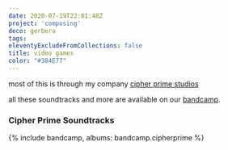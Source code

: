 ```yaml
---
date: 2020-07-19T22:01:48Z
project: 'composing'
deco: gerbera
tags:
eleventyExcludeFromCollections: false
title: video games
color: "#384E77"
---
```


most of this is through my company [cipher prime studios](https://cipherprime.com)

all these soundtracks and more are available on our [bandcamp](https://cipherprime.bandcamp.com/).


### Cipher Prime Soundtracks
{% include bandcamp, albums: bandcamp.cipherprime %}